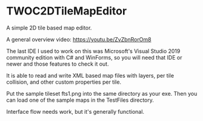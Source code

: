 # TWOC2DTileMapEditor
A simple 2D tile based map editor.

A general overview video:
https://youtu.be/ZvZbnRorOm8

The last IDE I used to work on this was Microsoft's Visual Studio 2019 community edition with C# and WinForms, so you will need that IDE or newer and those features to check it out.

It is able to read and write XML based map files with layers, per tile collision, and other custom properties per tile.

Put the sample tileset fts1.png into the same directory as your exe. Then you can load one of the sample maps in the TestFiles directory. 

Interface flow needs work, but it's generally functional. 

